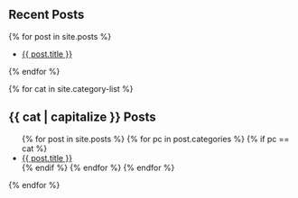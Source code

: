 ## Recent Posts
{% for post in site.posts %}
<ul>
	<li><a href="{{ post.url }}">{{ post.title }}</a></li>
</ul>
{% endfor %}

{% for cat in site.category-list %}
## {{ cat | capitalize }} Posts
<ul>
  {% for post in site.posts %}
    {% for pc in post.categories %}
      {% if pc == cat %}
        <li><a href="{{ post.url }}">{{ post.title }}</a></li>
      {% endif %}
    {% endfor %}
  {% endfor %}
</ul>
{% endfor %}